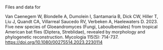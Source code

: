 Files and data for

Van Caenegem W, Blondelle A, Dumolein I, Santamaria B, Dick CW, Hiller T, Liu J, Quandt CA, Villarreal Saucedo RV, Verbeken A, Haelewaters D. 2023. Five new species of Gloeandromyces (Fungi, Laboulbeniales) from tropical American bat flies (Diptera, Streblidae), revealed by morphology and phylogenetic reconstruction. Mycologia 115(5): 714-737. https://doi.org/10.1080/00275514.2023.2230114
